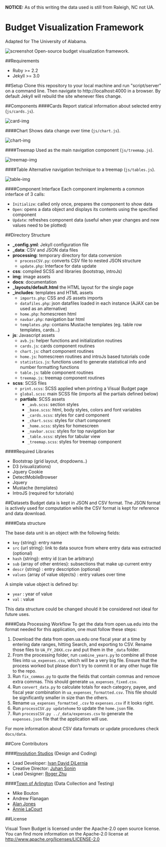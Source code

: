 
**NOTICE:** As of this writing the data used is still from Raleigh, NC not UA.

Budget Visualization Framework
======== 

Adapted for The University of Alabama.

![screenshot](https://raw.github.com/goinvo/Visual-Town-Budget/develop/docs/img/example_screenshot.png)
Open-source budget visualization framework.


##Requirements
* Ruby >= 2.2
* Jekyll >= 3.0

##Setup
Clone this repository to your local machine and run "script/server" on a command line. Then navigate to http://localhost:4000 in a browser. By default Jekyll will rebuild the site whenever files change.

##Components
####Cards
Report statical information about selected entry (`js/cards.js`).

![card-img](https://raw.github.com/goinvo/Visual-Town-Budget/develop/docs/img/cards.png)

####Chart
Shows data change over time (`js/chart.js`).

![chart-img](https://raw.github.com/goinvo/Visual-Town-Budget/develop/docs/img/chart.png)


####Treemap
Used as the main navigation component (`js/treemap.js`).

![treemap-img](https://raw.github.com/goinvo/Visual-Town-Budget/develop/docs/img/treemap.png)

####Table
Alternative navigation technique to a treemap (`js/tables.js`).

![table-img](https://raw.github.com/goinvo/Visual-Town-Budget/develop/docs/img/table.png)

####Component Interface
Each component implements a common interface of 3 calls:

* `Initialize`: called only once, prepares the component to show data
* `Open`: opens a data object and displays its contents using the specified component
* `Update`: refreshes component data (useful when year changes and new values need to be plotted)

##Directory Structure
*  **_config.yml**: Jekyll configuration file
*  **_data**: CSV and JSON data files
*  **processing**:   temporary directory for data conversion
      *  `processCSV.py`: converts CSV file to nested JSON structure
      *  `update.php`: Interface for data update
*  **css**: compiled SCSS and libraries (bootstrap, introJs)
*  **img**: image assets
*  **docs**: documentation
*  **_layouts/default.html** the HTML layout for the single page
*  **_includes**: templates and HTML assets
      *  `imports.php`: CSS and JS assets imports
      *  `datafiles.php`: json datafiles loaded in each instance (AJAX can be used as an alternative)
      *  `home.php`: homescreen html
      *  `navbar.php`: navigation bar html
      *  `templates.php`: contains Mustache templates (eg. table row templates, cards...)
*  **js**:  Javascript assets
      *  `avb.js`: helper functions and initialization routines
      *  `cards.js`: cards component routines
      *  `chart.js`: chart component routines
      *  `home.js`: homescreen routines and introJs based tutorials code
      *  `statistics.js`: functions used to generate statistical info and number formatting functions
      *  `table.js`: table component routines
      *  `treemap.js`: treemap component routines
*  **scss**: SCSS files
      *  `print.scss`:  SCSS applied when printing a Visual Budget page
      *  `global.scss`: main SCSS file (imports all the partials defined below)
      *  **partials**: SCSS assets
           *  `_avb.scss`:  section styles
           *  `_base.scss`: html, body styles, colors and font variables
           *  `_cards.scss`: styles for card component
           *  `_chart.scss`: styles for chart component
           *  `_home.scss`: styles for homescreen
           *  `_navbar.scss`: styles for top navigation bar
           *  `_table.scss`: styles for tabular view
           *  `_treemap.scss`: styles for treemap component

####Required Libraries
*  Bootstrap (grid layout, dropdowns..)
*  D3 (visualizations)
*  Jquery Cookie
*  DetectMobileBrowser
*  Jquery
*  Mustache (templates)
*  IntroJS (required for tutorials)

##Datasets
Budget data is kept in JSON and CSV format. The JSON format is actively used for computation while the CSV format is kept for reference and data download.

####Data structure

The base data unit is an object with the following fields:

*  `key` {string}: entry name
*  `src` {url string}: link to data source from where entry data was extracted (optional)
*  `hash` {string}: entry id (can be arbitrary)
*  `sub` {array of other entries}: subsections that make up current entry
*  `descr` {string} : entry description (optional)
*  `values` {array of value objects} : entry values over time

A simple value object is defined by:

*  `year` : year of value
*  `val` : value

This data structure could be changed should it be considered not ideal for future uses.


####Data Processing Workflow
To get the data from open.ua.edu into the format needed for this application, one must follow these steps:
1. Download the data from open.ua.edu one fiscal year at a time by entering date ranges, hitting Search, and exporting to CSV. Rename those files to `UA_FY_20XX.csv` and put them in the `_data` folder.
2. From the processing folder, run `combine_years.py` to combine all those files into `ua_expenses.csv`, which will be a very big file. Ensure that the process worked but please don't try to commit it or any other huge file to the repo.
3. Run `fix_commas.py` to quote the fields that contain commas and remove extra commas. This should generate `ua_expenses_fixed.csv`.
4. Run `convert_data.py` to calculate totals for each category, payee, and fiscal year combination in `ua_expenses_formatted.csv`. This file should be significantly smaller in size than the others.
5. Rename `ua_expenses_formatted_.csv` to `expenses.csv` if it looks right.
6. Run `processCSV.py updatehome` to update the `home.json` file.
7. Run `processCSV.py ../_data/expenses.csv` to generate the `expenses.json` file that the application will use.

For more information about CSV data formats or update procedures check `docs/data`.

##Core Contributors

####[Involution Studios](http://goinvo.com) (Design and Coding)

*  Lead Developer: [Ivan David DiLernia](http://idilernia.com)
*  Creative Director: [Juhan Sonin](http://twitter.com/jsonin)
*  Lead Designer: [Roger Zhu](http://cargocollective.com/xingjie)

####[Town of Arlington](http://arlingtonma.gov) (Data Collection and Testing)

*  Mike Bouton
*  Andrew Flanagan
*  [Alan Jones](http://www.carr-jones.com/)
*  [Annie LaCourt](https://twitter.com/annielacourt)


##License

Visual Town Budget is licensed under the Apache-2.0 open source license. You can find more information on the Apache-2.0 license at http://www.apache.org/licenses/LICENSE-2.0

